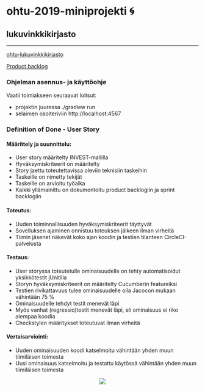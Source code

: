# ohtu-2019-miniprojekti :cyclone:
## lukuvinkkikirjasto
***

[ohtu-lukuvinkkikirjasto](https://github.com/kriskrok/ohtu-2019-lukuvinkkikirjasto)

[Product backlog](https://docs.google.com/spreadsheets/d/1LkLCp_9h6MrogtcsBB0s-k0wTKV7P8TSKj_3ccCMi-Y/edit#gid=32292256)


### Ohjelman asennus- ja käyttöohje

Vaatii toimiakseen seuraavat loitsut:
- projektin juuressa ./gradlew run
- selaimen osoiteriviin http://localhost:4567


### Definition of Done - User Story

#### Määrittely ja suunnittelu:
- User story määritelty INVEST-mallilla
- Hyväksymiskriteerit on määritelty
- Story jaettu toteutettavissa oleviin teknisiin taskeihin
- Taskeille on nimetty tekijät
- Taskeille on arvioitu työaika
- Kaikki yllämainittu on dokumentoitu product backlogiin ja sprint backlogiin

#### Toteutus:
- Uuden toiminnallisuuden hyväksymiskriteerit täyttyvät 
- Sovelluksen ajaminen onnistuu toteuksen jälkeen ilman virheitä
- Tiimin jäsenet näkevät koko ajan koodin ja testien tilanteen CircleCI-palvelusta

#### Testaus:
- User storyssa toteutetulle ominaisuudelle on tehty automatisoidut yksikkötestit jUnitilla
- Storyn hyväksymiskriteerit on määritelty Cucumberin featureiksi
- Testien rivikattavuus tulee ominaisuudelle olla Jacocon mukaan vähintään 75 %
- Ominaisuudelle tehdyt testit menevät läpi
- Myös vanhat (regressio)testit menevät läpi, eli ominaisuus ei riko aiempaa koodia
- Checkstylen määritykset toteutuvat ilman virheitä

#### Vertaisarviointi: 
- Uuden ominaisuuden koodi katselmoitu vähintään yhden muun tiimiläisen toimesta
- Uusi ominaisuus katselmoitu ja testattu käytössä vähintään yhden muun tiimiläisen toimesta



<p align="center">
  <img src="http://www.thechristmasshop.co.uk/WebRoot/BT/Shops/BT4873/5510/1DAA/2F8B/66DF/A3BA/0A0C/05EE/762C/A0512013.jpg">
</p>


